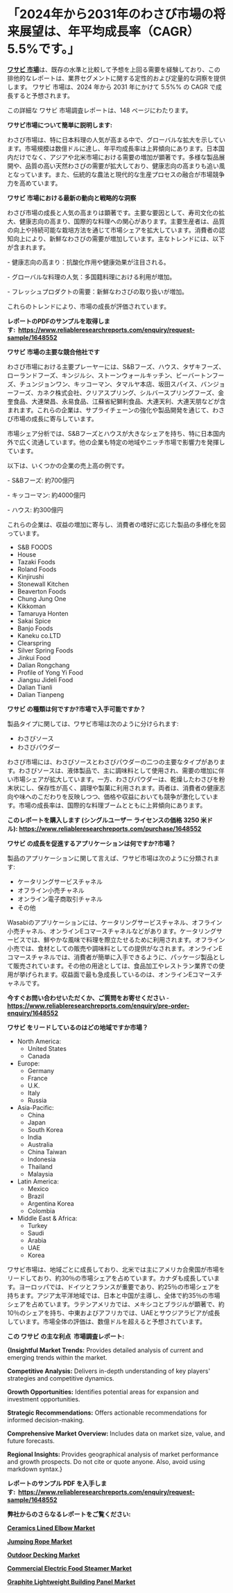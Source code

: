 <p><h1>「2024年から2031年のわさび市場の将来展望は、年平均成長率（CAGR）5.5%です。」</h1></p><p data-sourcepos="1:1-1:157"><strong><a href="https://www.reliableresearchreports.com/wasabi-market-r1648552?utm_campaign=110&utm_medium=36&utm_source=Github&utm_content=ia&utm_term=19122024&utm_id=wasabi">ワサビ 市場</a></strong>は、既存の水準と比較して予想を上回る需要を経験しており、この排他的なレポートは、業界セグメントに関する定性的および定量的な洞察を提供します。 ワサビ 市場は、2024 年から 2031 年にかけて 5.5%% の CAGR で成長すると予想されます。</p>
<p data-sourcepos="3:1-3:50">この詳細な ワサビ 市場調査レポートは、148 ページにわたります。</p>
<p><strong>ワサビ市場について簡単に説明します:</strong></p>
<p><p>わさび市場は、特に日本料理の人気が高まる中で、グローバルな拡大を示しています。市場規模は数億ドルに達し、年平均成長率は上昇傾向にあります。日本国内だけでなく、アジアや北米市場における需要の増加が顕著です。多様な製品展開や、品質の高い天然わさびの需要が拡大しており、健康志向の高まりも追い風となっています。また、伝統的な農法と現代的な生産プロセスの融合が市場競争力を高めています。</p></p>
<p><strong>ワサビ 市場における最新の動向と戦略的な洞察</strong></p>
<p><p>わさび市場の成長と人気の高まりは顕著です。主要な要因として、寿司文化の拡大、健康志向の高まり、国際的な料理への関心があります。主要生産者は、品質の向上や持続可能な栽培方法を通じて市場シェアを拡大しています。消費者の認知向上により、新鮮なわさびの需要が増加しています。主なトレンドには、以下が含まれます。</p><p>- 健康志向の高まり：抗酸化作用や健康効果が注目される。</p><p>- グローバルな料理の人気：多国籍料理における利用が増加。</p><p>- フレッシュプロダクトの需要：新鮮なわさびの取り扱いが増加。</p><p>これらのトレンドにより、市場の成長が評価されています。</p></p>
<p><strong>レポートのPDFのサンプルを取得します</strong><strong>:&nbsp;&nbsp;<a href="https://www.reliableresearchreports.com/enquiry/request-sample/1648552?utm_campaign=110&utm_medium=36&utm_source=Github&utm_content=ia&utm_term=19122024&utm_id=wasabi">https://www.reliableresearchreports.com/enquiry/request-sample/1648552</a></strong></p>
<p><strong>ワサビ 市場の主要な競合他社です</strong></p>
<p><p>わさび市場における主要プレーヤーには、S&Bフーズ、ハウス、タザキフーズ、ローランドフーズ、キンジルシ、ストーンウォールキッチン、ビーバートンフーズ、チュンジョンワン、キッコーマン、タマルヤ本店、坂田スパイス、バンジョーフーズ、カネク株式会社、クリアスプリング、シルバースプリングフーズ、金奎食品、大連榮昌、永易食品、江蘇省紀獅利食品、大連天利、大連天朋などが含まれます。これらの企業は、サプライチェーンの強化や製品開発を通じて、わさび市場の成長に寄与しています。</p><p>市場シェア分析では、S&Bフーズとハウスが大きなシェアを持ち、特に日本国内外で広く流通しています。他の企業も特定の地域やニッチ市場で影響力を発揮しています。</p><p>以下は、いくつかの企業の売上高の例です。</p><p>- S&Bフーズ: 約700億円</p><p>- キッコーマン: 約4000億円</p><p>- ハウス: 約300億円</p><p>これらの企業は、収益の増加に寄与し、消費者の嗜好に応じた製品の多様化を図っています。</p></p>
<p><ul><li>S&B FOODS</li><li>House</li><li>Tazaki Foods</li><li>Roland Foods</li><li>Kinjirushi</li><li>Stonewall Kitchen</li><li>Beaverton Foods</li><li>Chung Jung One</li><li>Kikkoman</li><li>Tamaruya Honten</li><li>Sakai Spice</li><li>Banjo Foods</li><li>Kaneku co.LTD</li><li>Clearspring</li><li>Silver Spring Foods</li><li>Jinkui Food</li><li>Dalian Rongchang</li><li>Profile of Yong Yi Food</li><li>Jiangsu Jideli Food</li><li>Dalian Tianli</li><li>Dalian Tianpeng</li></ul></p>
<p><strong>ワサビ の種類は何ですか?市場で入手可能ですか？</strong></p>
<p>製品タイプに関しては、ワサビ市場は次のように分けられます:</p>
<p><ul><li>わさびソース</li><li>わさびパウダー</li></ul></p>
<p><p>わさび市場には、わさびソースとわさびパウダーの二つの主要なタイプがあります。わさびソースは、液体製品で、主に調味料として使用され、需要の増加に伴い市場シェアが拡大しています。一方、わさびパウダーは、乾燥したわさびを粉末状にし、保存性が高く、調理や製菓に利用されます。両者は、消費者の健康志向や味へのこだわりを反映しつつ、価格や収益においても競争が激化しています。市場の成長率は、国際的な料理ブームとともに上昇傾向にあります。</p></p>
<p><strong>このレポートを購入します (シングルユーザー ライセンスの価格 3250 米ドル):&nbsp;<a href="https://www.reliableresearchreports.com/purchase/1648552?utm_campaign=110&utm_medium=36&utm_source=Github&utm_content=ia&utm_term=19122024&utm_id=wasabi">https://www.reliableresearchreports.com/purchase/1648552</a></strong></p>
<p><strong>ワサビ の成長を促進するアプリケーションは何ですか?市場？</strong></p>
<p>製品のアプリケーションに関して言えば、ワサビ市場は次のように分類されます:</p>
<p><ul><li>ケータリングサービスチャネル</li><li>オフライン小売チャネル</li><li>オンライン電子商取引チャネル</li><li>その他</li></ul></p>
<p><p>Wasabiのアプリケーションには、ケータリングサービスチャネル、オフライン小売チャネル、オンラインEコマースチャネルなどがあります。ケータリングサービスでは、鮮やかな風味で料理を際立たせるために利用されます。オフライン小売では、食材としての販売や調味料としての提供がなされます。オンラインEコマースチャネルでは、消費者が簡単に入手できるように、パッケージ製品として販売されています。その他の用途としては、食品加工やレストラン業界での使用が挙げられます。収益面で最も急成長しているのは、オンラインEコマースチャネルです。</p></p>
<p><strong>今すぐお問い合わせいただくか、ご質問をお寄せください</strong><strong>&nbsp;</strong>-<strong><a href="https://www.reliableresearchreports.com/enquiry/pre-order-enquiry/1648552?utm_campaign=110&utm_medium=36&utm_source=Github&utm_content=ia&utm_term=19122024&utm_id=wasabi">https://www.reliableresearchreports.com/enquiry/pre-order-enquiry/1648552</a></strong></p>
<p><strong>ワサビ をリードしているのはどの地域ですか市場？</strong></p>
<p><ul>
    <li>
        North America:
        <ul>
            <li>United States</li>
            <li>Canada</li>
        </ul>
    </li>
    <li>
        Europe:
        <ul>
            <li>Germany</li>
            <li>France</li>
            <li>U.K.</li>
            <li>Italy</li>
            <li>Russia</li>
        </ul>
    </li>
    <li>
        Asia-Pacific:
        <ul>
            <li>China</li>
            <li>Japan</li>
            <li>South Korea</li>
            <li>India</li>
            <li>Australia</li>
            <li>China Taiwan</li>
            <li>Indonesia</li>
            <li>Thailand</li>
            <li>Malaysia</li>
        </ul>
    </li>
    <li>
        Latin America:
        <ul>
            <li>Mexico</li>
            <li>Brazil</li>
            <li>Argentina Korea</li>
            <li>Colombia</li>
        </ul>
    </li>
    <li>
        Middle East & Africa:
        <ul>
            <li>Turkey</li>
            <li>Saudi</li>
            <li>Arabia</li>
            <li>UAE</li>
            <li>Korea</li>
        </ul>
    </li>
    </ul></p>
<p><p>ワサビ市場は、地域ごとに成長しており、北米では主にアメリカ合衆国が市場をリードしており、約30％の市場シェアを占めています。カナダも成長しています。ヨーロッパでは、ドイツとフランスが重要であり、約25％の市場シェアを持ちます。アジア太平洋地域では、日本と中国が主導し、全体で約35％の市場シェアを占めています。ラテンアメリカでは、メキシコとブラジルが顕著で、約10％のシェアを持ち、中東およびアフリカでは、UAEとサウジアラビアが成長しています。市場全体の評価は、数億ドルを超えると予想されています。</p></p>
<p><strong>この ワサビ の主な利点&nbsp; 市場調査レポート:</strong></p>
<p><strong>{Insightful Market Trends:</strong> Provides detailed analysis of current and emerging trends within the market.</p>
<p><strong>Competitive Analysis:</strong> Delivers in-depth understanding of key players' strategies and competitive dynamics.</p>
<p><strong>Growth Opportunities:</strong> Identifies potential areas for expansion and investment opportunities.</p>
<p><strong>Strategic Recommendations:</strong> Offers actionable recommendations for informed decision-making.</p>
<p><strong>Comprehensive Market Overview: </strong>Includes data on market size, value, and future forecasts.</p>
<p><strong>Regional Insights: </strong>Provides geographical analysis of market performance and growth prospects. Do not cite or quote anyone. Also, avoid using markdown syntax.}</p>
<p><strong>レポートのサンプル PDF を入手します:&nbsp;</strong><strong>&nbsp;<a href="https://www.reliableresearchreports.com/enquiry/request-sample/1648552?utm_campaign=110&utm_medium=36&utm_source=Github&utm_content=ia&utm_term=19122024&utm_id=wasabi">https://www.reliableresearchreports.com/enquiry/request-sample/1648552</a></strong></p>
<p></p>
<p></p>
<p></p>
<p></p>
<p><strong>弊社からのさらなるレポートをご覧ください:</strong></p>
<p><strong><p><a href="https://github.com/globismark/Market-Research-Report-List-5/blob/main/ceramics-lined-elbow-market.md?utm_campaign=110&utm_medium=36&utm_source=Github&utm_content=ia&utm_term=19122024&utm_id=wasabi">Ceramics Lined Elbow Market</a></p><p><a href="https://www.linkedin.com/pulse/size-share-projected-growth-rate-jumping-rope-marketwith-jtfne?utm_campaign=110&utm_medium=36&utm_source=Github&utm_content=ia&utm_term=19122024&utm_id=wasabi">Jumping Rope Market</a></p><p><a href="https://www.linkedin.com/pulse/outdoor-decking-market-trends-share-analysis-size-growing-flzof?utm_campaign=110&utm_medium=36&utm_source=Github&utm_content=ia&utm_term=19122024&utm_id=wasabi">Outdoor Decking Market</a></p><p><a href="https://www.linkedin.com/pulse/report-impact-latest-trends-commercial-electric-food-steamer-ndfne?utm_campaign=110&utm_medium=36&utm_source=Github&utm_content=ia&utm_term=19122024&utm_id=wasabi">Commercial Electric Food Steamer Market</a></p><p><a href="https://github.com/prosalinda88/Market-Research-Report-List-6/blob/main/graphite-lightweight-building-panel-market.md?utm_campaign=110&utm_medium=36&utm_source=Github&utm_content=ia&utm_term=19122024&utm_id=wasabi">Graphite Lightweight Building Panel Market</a></p></strong></p>